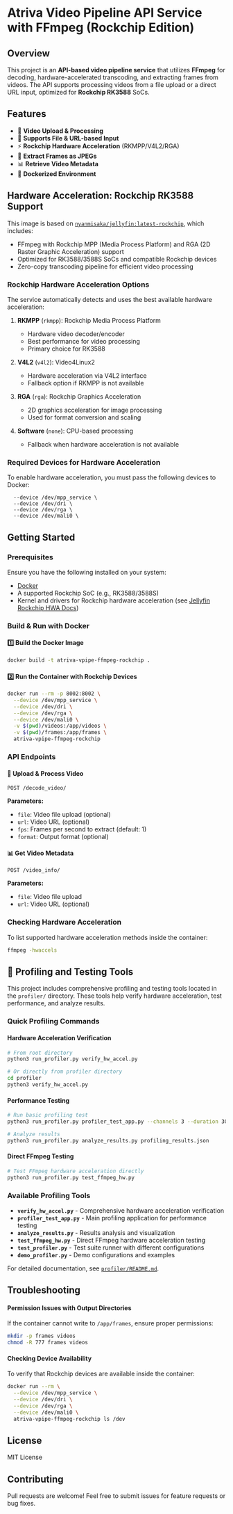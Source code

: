 # Atriva Video Pipeline API Service with FFmpeg (Rockchip Edition)

## Overview
This project is an **API-based video pipeline service** that utilizes **FFmpeg** for decoding, hardware-accelerated transcoding, and extracting frames from videos. The API supports processing videos from a file upload or a direct URL input, optimized for **Rockchip RK3588** SoCs.

## Features
- 🚀 **Video Upload & Processing**
- 🎥 **Supports File & URL-based Input**
- ⚡ **Rockchip Hardware Acceleration** (RKMPP/V4L2/RGA)
- 📸 **Extract Frames as JPEGs**
- 📊 **Retrieve Video Metadata**
- 🐳 **Dockerized Environment**

## Hardware Acceleration: Rockchip RK3588 Support
This image is based on [`nyanmisaka/jellyfin:latest-rockchip`](https://hub.docker.com/r/nyanmisaka/jellyfin), which includes:
- FFmpeg with Rockchip MPP (Media Process Platform) and RGA (2D Raster Graphic Acceleration) support
- Optimized for RK3588/3588S SoCs and compatible Rockchip devices
- Zero-copy transcoding pipeline for efficient video processing

### Rockchip Hardware Acceleration Options
The service automatically detects and uses the best available hardware acceleration:

1. **RKMPP** (`rkmpp`): Rockchip Media Process Platform
   - Hardware video decoder/encoder
   - Best performance for video processing
   - Primary choice for RK3588

2. **V4L2** (`v4l2`): Video4Linux2
   - Hardware acceleration via V4L2 interface
   - Fallback option if RKMPP is not available

3. **RGA** (`rga`): Rockchip Graphics Acceleration
   - 2D graphics acceleration for image processing
   - Used for format conversion and scaling

4. **Software** (`none`): CPU-based processing
   - Fallback when hardware acceleration is not available

### Required Devices for Hardware Acceleration
To enable hardware acceleration, you must pass the following devices to Docker:
```
  --device /dev/mpp_service \
  --device /dev/dri \
  --device /dev/rga \
  --device /dev/mali0 \
```

## Getting Started

### Prerequisites
Ensure you have the following installed on your system:
- [Docker](https://docs.docker.com/get-docker/)
- A supported Rockchip SoC (e.g., RK3588/3588S)
- Kernel and drivers for Rockchip hardware acceleration (see [Jellyfin Rockchip HWA Docs](https://jellyfin.org/docs/general/administration/hardware-acceleration/rockchip/))

### Build & Run with Docker

#### 1️⃣ **Build the Docker Image**
```sh
docker build -t atriva-vpipe-ffmpeg-rockchip .
```

#### 2️⃣ **Run the Container with Rockchip Devices**
```sh
docker run --rm -p 8002:8002 \
  --device /dev/mpp_service \
  --device /dev/dri \
  --device /dev/rga \
  --device /dev/mali0 \
  -v $(pwd)/videos:/app/videos \
  -v $(pwd)/frames:/app/frames \
  atriva-vpipe-ffmpeg-rockchip
```

### API Endpoints

#### 🚀 **Upload & Process Video**
```http
POST /decode_video/
```
**Parameters:**
- `file`: Video file upload (optional)
- `url`: Video URL (optional)
- `fps`: Frames per second to extract (default: 1)
- `format`: Output format (optional)

#### 📊 **Get Video Metadata**
```http
POST /video_info/
```
**Parameters:**
- `file`: Video file upload
- `url`: Video URL (optional)

### Checking Hardware Acceleration
To list supported hardware acceleration methods inside the container:
```sh
ffmpeg -hwaccels
```

## 🧪 Profiling and Testing Tools

This project includes comprehensive profiling and testing tools located in the `profiler/` directory. These tools help verify hardware acceleration, test performance, and analyze results.

### Quick Profiling Commands

#### Hardware Acceleration Verification
```bash
# From root directory
python3 run_profiler.py verify_hw_accel.py

# Or directly from profiler directory
cd profiler
python3 verify_hw_accel.py
```

#### Performance Testing
```bash
# Run basic profiling test
python3 run_profiler.py profiler_test_app.py --channels 3 --duration 30

# Analyze results
python3 run_profiler.py analyze_results.py profiling_results.json
```

#### Direct FFmpeg Testing
```bash
# Test FFmpeg hardware acceleration directly
python3 run_profiler.py test_ffmpeg_hw.py
```

### Available Profiling Tools

- **`verify_hw_accel.py`** - Comprehensive hardware acceleration verification
- **`profiler_test_app.py`** - Main profiling application for performance testing
- **`analyze_results.py`** - Results analysis and visualization
- **`test_ffmpeg_hw.py`** - Direct FFmpeg hardware acceleration testing
- **`test_profiler.py`** - Test suite runner with different configurations
- **`demo_profiler.py`** - Demo configurations and examples

For detailed documentation, see [`profiler/README.md`](profiler/README.md).

## Troubleshooting
#### **Permission Issues with Output Directories**
If the container cannot write to `/app/frames`, ensure proper permissions:
```sh
mkdir -p frames videos
chmod -R 777 frames videos
```

#### **Checking Device Availability**
To verify that Rockchip devices are available inside the container:
```sh
docker run --rm \
  --device /dev/mpp_service \
  --device /dev/dri \
  --device /dev/rga \
  --device /dev/mali0 \
  atriva-vpipe-ffmpeg-rockchip ls /dev
```

## License
MIT License

## Contributing
Pull requests are welcome! Feel free to submit issues for feature requests or bug fixes.


